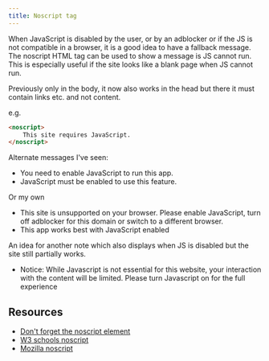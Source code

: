 ```yaml
---
title: Noscript tag
---
```


When JavaScript is disabled by the user, or by an adblocker or if the JS is not compatible in a browser, it is a good idea to have a fallback message. The noscript HTML tag can be used to show a message is JS cannot run. This is especially useful if the site looks like a blank page when JS cannot run.

Previously only in the body, it now also works in the head but there it must contain links etc. and not content.

e.g.

```html
<noscript>
    This site requires JavaScript.
</noscript>
```

Alternate messages I've seen:

- You need to enable JavaScript to run this app.
- JavaScript must be enabled to use this feature.

Or my own

- This site is unsupported on your browser. Please enable JavaScript, turn off adblocker for this domain or switch to a different browser.
- This app works best with JavaScript enabled

An idea for another note which also displays when JS is disabled but the site still partially works.

- Notice: While Javascript is not essential for this website, your interaction with the content will be limited. Please turn Javascript on for the full experience


## Resources

- [Don't forget the noscript element](https://webdesign.tutsplus.com/tutorials/quick-tip-dont-forget-the-noscript-element--cms-25498)
- [W3 schools noscript](https://www.w3schools.com/TAGs/tag_noscript.asp)
- [Mozilla noscript](https://developer.mozilla.org/en-US/docs/Web/HTML/Element/noscript)

